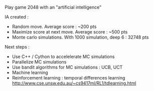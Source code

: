 Play game 2048 with an "artificial intelligence"

IA created :
- Random move. Average score : ~200 pts
- Maximize score at next move. Average score : ~500 pts
- Monte carlo simulations. With 1000 simulation, deep 6 : 32748 pts

Next steps :
- Use C++ / Cython to accelelerate MC simulations
- Parallelize MC simulations
- Use bandit algorithms for MC simulations : UCB, UCT
- Machine learning
- Reinforcement learning : temporal differences learning
http://www.cse.unsw.edu.au/~cs9417ml/RL1/tdlearning.html

